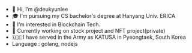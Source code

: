 - 👋 Hi, I’m @deukyunlee
- 🎓 I’m pursuing my CS bachelor's degree at Hanyang Univ. ERICA
- 👀 I’m interested in Blockchain Tech.
- :rocket: Currently working on stock project and NFT project(private)
- :us: I have served in the Army as KATUSA in Pyeongtaek, South Korea 
- Language : golang, nodejs
